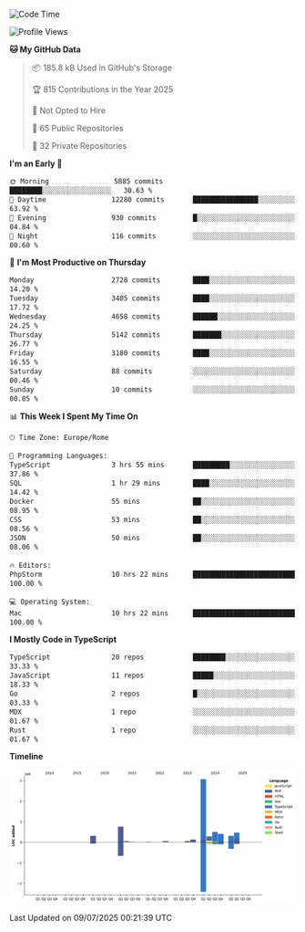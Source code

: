 <!--START_SECTION:waka-->
![Code Time](http://img.shields.io/badge/Code%20Time-6%2C102%20hrs%2031%20mins-blue)

![Profile Views](http://img.shields.io/badge/Profile%20Views-0-blue)

**🐱 My GitHub Data** 

> 📦 185.8 kB Used in GitHub's Storage 
 > 
> 🏆 815 Contributions in the Year 2025
 > 
> 🚫 Not Opted to Hire
 > 
> 📜 65 Public Repositories 
 > 
> 🔑 32 Private Repositories 
 > 
**I'm an Early 🐤** 

```text
🌞 Morning                5885 commits        ████████░░░░░░░░░░░░░░░░░   30.63 % 
🌆 Daytime                12280 commits       ████████████████░░░░░░░░░   63.92 % 
🌃 Evening                930 commits         █░░░░░░░░░░░░░░░░░░░░░░░░   04.84 % 
🌙 Night                  116 commits         ░░░░░░░░░░░░░░░░░░░░░░░░░   00.60 % 
```
📅 **I'm Most Productive on Thursday** 

```text
Monday                   2728 commits        ████░░░░░░░░░░░░░░░░░░░░░   14.20 % 
Tuesday                  3405 commits        ████░░░░░░░░░░░░░░░░░░░░░   17.72 % 
Wednesday                4658 commits        ██████░░░░░░░░░░░░░░░░░░░   24.25 % 
Thursday                 5142 commits        ███████░░░░░░░░░░░░░░░░░░   26.77 % 
Friday                   3180 commits        ████░░░░░░░░░░░░░░░░░░░░░   16.55 % 
Saturday                 88 commits          ░░░░░░░░░░░░░░░░░░░░░░░░░   00.46 % 
Sunday                   10 commits          ░░░░░░░░░░░░░░░░░░░░░░░░░   00.05 % 
```


📊 **This Week I Spent My Time On** 

```text
🕑︎ Time Zone: Europe/Rome

💬 Programming Languages: 
TypeScript               3 hrs 55 mins       █████████░░░░░░░░░░░░░░░░   37.86 % 
SQL                      1 hr 29 mins        ████░░░░░░░░░░░░░░░░░░░░░   14.42 % 
Docker                   55 mins             ██░░░░░░░░░░░░░░░░░░░░░░░   08.95 % 
CSS                      53 mins             ██░░░░░░░░░░░░░░░░░░░░░░░   08.56 % 
JSON                     50 mins             ██░░░░░░░░░░░░░░░░░░░░░░░   08.06 % 

🔥 Editors: 
PhpStorm                 10 hrs 22 mins      █████████████████████████   100.00 % 

💻 Operating System: 
Mac                      10 hrs 22 mins      █████████████████████████   100.00 % 
```

**I Mostly Code in TypeScript** 

```text
TypeScript               20 repos            ████████░░░░░░░░░░░░░░░░░   33.33 % 
JavaScript               11 repos            █████░░░░░░░░░░░░░░░░░░░░   18.33 % 
Go                       2 repos             █░░░░░░░░░░░░░░░░░░░░░░░░   03.33 % 
MDX                      1 repo              ░░░░░░░░░░░░░░░░░░░░░░░░░   01.67 % 
Rust                     1 repo              ░░░░░░░░░░░░░░░░░░░░░░░░░   01.67 % 
```



**Timeline**

![Lines of Code chart](https://raw.githubusercontent.com/frnwtr/frnwtr/main/assets/bar_graph.png)


 Last Updated on 09/07/2025 00:21:39 UTC
<!--END_SECTION:waka-->